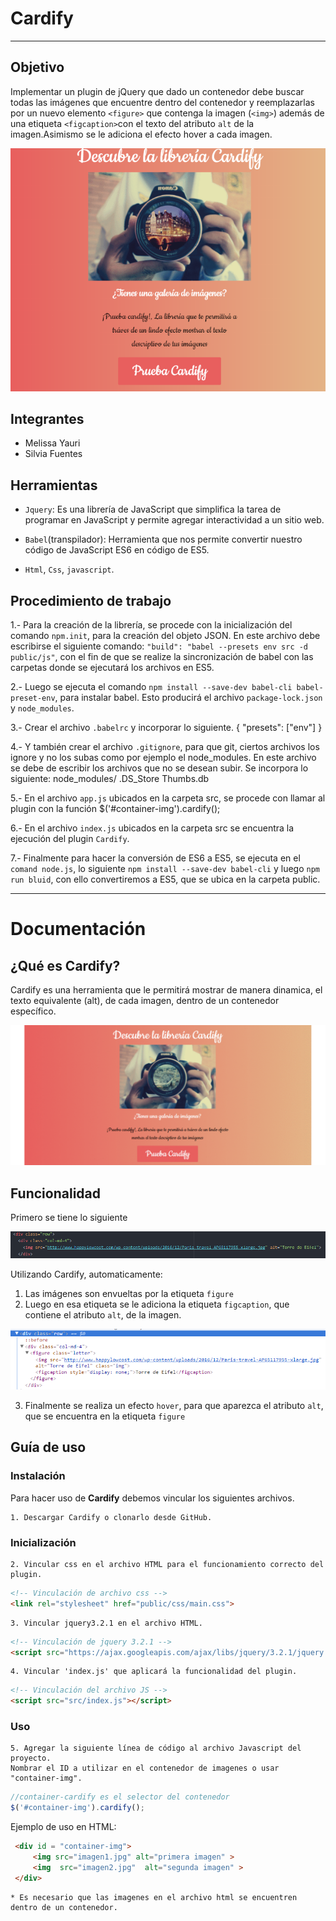 # Cardify

***
## Objetivo

Implementar un plugin de jQuery que dado un contenedor debe buscar todas las
imágenes que encuentre dentro del contenedor y reemplazarlas por un nuevo
elemento `<figure>` que contenga la imagen (`<img>`) además de una etiqueta `<figcaption>`con el texto del atributo `alt` de la imagen.Asimismo se le adiciona el efecto hover a cada imagen.

![GIF](public/assets/imagenes/principal.PNG)

## Integrantes

* Melissa Yauri
* Silvia Fuentes

## Herramientas

* `Jquery`: Es una librería de JavaScript que simplifica la tarea de programar en JavaScript y permite agregar interactividad a un sitio web.

* `Babel`(transpilador): Herramienta  que nos permite convertir nuestro código de JavaScript ES6 en código de ES5.

* `Html`, `Css`, `javascript`.

## Procedimiento de trabajo

1.- Para la creación de la librería, se procede con la inicialización del comando `npm.init`, para la creación del objeto JSON.
    En este archivo debe escribirse el siguiente comando:
    `"build": "babel --presets env src -d public/js"`,
    con el fin de que se realize la sincronización de babel con las carpetas donde se ejecutará los archivos en ES5.

2.- Luego se ejecuta el comando `npm install --save-dev babel-cli babel-preset-env`, para instalar babel.
    Esto producirá el archivo `package-lock.json` y `node_modules`.

3.- Crear el archivo `.babelrc` y incorporar lo siguiente.
    { "presets": ["env"] }

4.- Y también crear el archivo `.gitignore`, para que git, ciertos archivos los ignore y no los subas como por ejemplo el node_modules. En este archivo se debe de escribir los archivos que no se desean subir. Se incorpora lo siguiente:
    node_modules/
    .DS_Store
    Thumbs.db

5.- En el archivo `app.js` ubicados en la carpeta src, se procede con llamar al plugin con la función
    $('#container-img').cardify();

6.- En el archivo `index.js` ubicados en la carpeta src se encuentra la ejecución del plugin `Cardify`.

7.- Finalmente para hacer la conversión de ES6 a ES5, se ejecuta en el `comand node.js`, lo siguiente `npm install --save-dev babel-cli` y luego `npm run bluid`, con ello convertiremos a ES5, que se ubica en la carpeta public.


***
# Documentación

## ¿Qué es Cardify?

Cardify es una herramienta que le permitirá mostrar de manera dinamica, el texto equivalente (alt), de cada imagen, dentro de un contenedor específico.

![GIF](public/assets/imagenes/demo.gif)


## Funcionalidad
Primero se tiene lo siguiente

![img](public/assets/imagenes/img.PNG)

Utilizando Cardify, automaticamente:
1. Las imágenes son envueltas por la etiqueta `figure`
2. Luego en esa etiqueta se le adiciona la etiqueta `figcaption`, que contiene el atributo `alt`, de la imagen.

![etiqueta](public/assets/imagenes/etiqueta.PNG)

3. Finalmente se realiza un efecto `hover`, para que aparezca el atributo `alt`, que se encuentra en la etiqueta `figure`


## Guía de uso

### **Instalación**
 
Para hacer uso de **Cardify** debemos vincular los siguientes archivos.

    1. Descargar Cardify o clonarlo desde GitHub.

### **Inicialización**
    2. Vincular css en el archivo HTML para el funcionamiento correcto del plugin.
```html
<!-- Vinculación de archivo css -->
<link rel="stylesheet" href="public/css/main.css">
```
    3. Vincular jquery3.2.1 en el archivo HTML.
```html
<!-- Vinculación de jquery 3.2.1 -->
<script src="https://ajax.googleapis.com/ajax/libs/jquery/3.2.1/jquery.min.js"></script>
```

    4. Vincular 'index.js' que aplicará la funcionalidad del plugin.

```html
<!-- Vinculación del archivo JS -->
<script src="src/index.js"></script>
```

### **Uso**

    5. Agregar la siguiente línea de código al archivo Javascript del proyecto.
    Nombrar el ID a utilizar en el contenedor de imagenes o usar "container-img".

```js
//container-cardify es el selector del contenedor 
$('#container-img').cardify();
```

Ejemplo de uso en HTML:

```html
 <div id = "container-img">      
     <img src="imagen1.jpg" alt="primera imagen" >
     <img  src="imagen2.jpg"  alt="segunda imagen" > 
 </div>
```
    * Es necesario que las imagenes en el archivo html se encuentren dentro de un contenedor.


